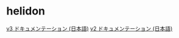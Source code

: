 # helidon 

[v3 ドキュメンテーション (日本語)](https://oracle-japan-oss-docs.github.io/helidon/docs/v3)
[v2 ドキュメンテーション (日本語)](https://oracle-japan-oss-docs.github.io/helidon/docs/v2)

